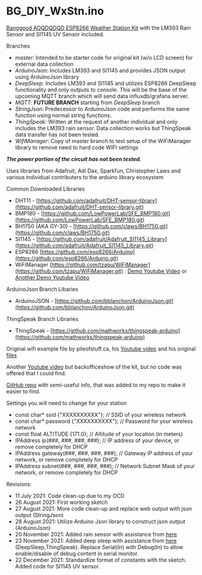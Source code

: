# BG_DIY_WxStn.ino

[Banggood AOQDQDQD ESP8266 Weather Station Kit](https://www.banggood.com/AOQDQDQD-ESP8266-Weather-Station-Kit-with-Temperature-Humidity-Atmosphetic-Pressure-Light-Sensor-0_96-Display-for-Arduino-IDE-IoT-Starter-p-1751604.html)
with the LM393 Rain Sensor and SI1145 UV Sensor included.

Branches
- *master*: Intended to be starter code for original kit (w/o LCD screen) for external data collection
- *ArduinoJson*: Includes LM393 and SI1145 and provides JSON output using ArduinoJson library
- *DeepSleep*: Includes LM393 and SI1145 and utilizes ESP8266 DeepSleep functionality and only outputs to console.  This
will be the base of the upcoming MQTT branch which will send data influxdb/grafana server.
- *MQTT*: **FUTURE BRANCH** starting from *DeepSleep* branch
- *StringJson*: Predecessor to *ArduinoJson* code and performs the same function using normal string functions.
- *ThingSpeak*: Written at the request of another individual and only includes the LM393 rain sensor.  Data collection works
but ThingSpeak data transfer has not been tested.
- *WifiManager*: Copy of master branch to test setup of the WiFiManager library to remove need to hard code WIFI settings

***The power portion of the circuit has not been tested.***

Uses libraries from Adafruit, Adi Dax, Sparkfun, Christopher Laws and various individual contributers to the arduino
library ecosystem

Common Downloaded Libraries
- DHT11 - [https://github.com/adafruit/DHT-sensor-library](https://github.com/adafruit/DHT-sensor-library.git)
- BMP180 - [https://github.com/LowPowerLab/SFE_BMP180.git](https://github.com/LowPowerLab/SFE_BMP180.git)
- BH1750 (AKA GY-30) - [https://github.com/claws/BH1750.git](https://github.com/claws/BH1750.git)
- SI1145 - [https://github.com/adafruit/Adafruit_SI1145_Library](https://github.com/adafruit/Adafruit_SI1145_Library.git)
- ESP8266 [https://github.com/esp8266/Arduino](https://github.com/esp8266/Arduino.git)
- WiFiManager [https://github.com/tzapu/WiFiManager](https://github.com/tzapu/WiFiManager.git) : [Demo Youtube Video](https://www.youtube.com/watch?v=Errh7LEEug0) or [Another Demo Youtube Video](https://www.youtube.com/watch?v=VnfX9YJbaU8)

ArduinoJson Branch Libaries
- ArduinoJSON - [https://github.com/bblanchon/ArduinoJson.git](https://github.com/bblanchon/ArduinoJson.git)

ThingSpeak Branch Libraries
- ThingSpeak - [https://github.com/mathworks/thingspeak-arduino](https://github.com/mathworks/thingspeak-arduino)

Original wifi example file by pileofstuff.ca, his [Youtube video](https://www.youtube.com/watch?v=G_dTu2_HSjk) and his original [files](https://pileofstuff.ca/project_files/banggood_weather_station_kit/)

Another [Youtube video](https://www.youtube.com/watch?v=ONFXzi4LSHk) but backofficeshow of the kit, but no code was offered that I could find.

[GitHub repo](https://github.com/GJKJ/WSKS) with semi-useful info, that was added to my repo to make it easier to find.

Settings you will need to change for your station
- const char* ssid {"XXXXXXXXXX"};       // SSID of your wireless network
- const char* password {"XXXXXXXXXX"};   // Password for your wireless network
- const float ALTITUDE {171.0};          // Altitude of your location (in meters)
- IPAddress ip(###, ###, ###, ###);      // IP address of your device, or remove completely for DHCP
- IPAddress gateway(###, ###, ###, ###); // Gateway IP address of your network, or remove completely for DHCP
- IPAddress subnet(###, ###, ###, ###);  // Network Subnet Mask of your network, or remove completely for DHCP

Revisions:
- 11 July 2021: Code clean-up due to my OCD
- 26 August 2021: First working sketch
- 27 August 2021: More code clean-up and replace web output with json output (StringJson)
- 28 August 2021: Utilize Arduino Json library to construct json output (ArduinoJson)
- 20 November 2021: Added rain sensor with assistance from [here](https://www.youtube.com/watch?v=2layMOhue7M&t)
- 23 November 2021: Added deep sleep with assistance from [here](https://randomnerdtutorials.com/esp8266-deep-sleep-with-arduino-ide/) (DeepSleep,ThingSpeak). Replace Serial(ln) with Debug(ln) to allow enable/disable of debug content in serial monitor.
- 22 December 2021: Standardize format of constants with the sketch.  Added code for SI1145 UV sensor.
